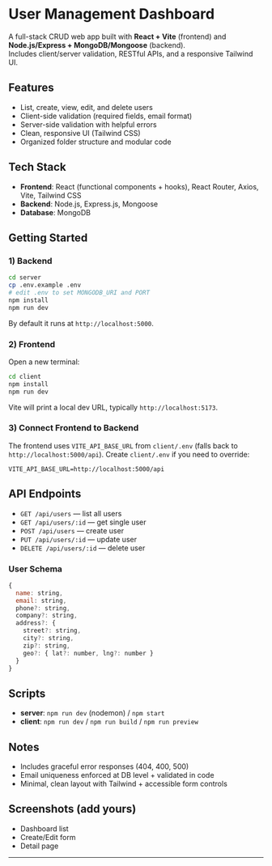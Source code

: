 # User Management Dashboard

A full-stack CRUD web app built with **React + Vite** (frontend) and **Node.js/Express + MongoDB/Mongoose** (backend).  
Includes client/server validation, RESTful APIs, and a responsive Tailwind UI.

## Features
- List, create, view, edit, and delete users
- Client-side validation (required fields, email format)
- Server-side validation with helpful errors
- Clean, responsive UI (Tailwind CSS)
- Organized folder structure and modular code

## Tech Stack
- **Frontend**: React (functional components + hooks), React Router, Axios, Vite, Tailwind CSS
- **Backend**: Node.js, Express.js, Mongoose
- **Database**: MongoDB


## Getting Started

### 1) Backend
```bash
cd server
cp .env.example .env
# edit .env to set MONGODB_URI and PORT
npm install
npm run dev
```
By default it runs at `http://localhost:5000`.

### 2) Frontend
Open a new terminal:
```bash
cd client
npm install
npm run dev
```
Vite will print a local dev URL, typically `http://localhost:5173`.

### 3) Connect Frontend to Backend
The frontend uses `VITE_API_BASE_URL` from `client/.env` (falls back to `http://localhost:5000/api`).
Create `client/.env` if you need to override:
```
VITE_API_BASE_URL=http://localhost:5000/api
```

## API Endpoints
- `GET /api/users` — list all users
- `GET /api/users/:id` — get single user
- `POST /api/users` — create user
- `PUT /api/users/:id` — update user
- `DELETE /api/users/:id` — delete user

### User Schema
```js
{
  name: string,
  email: string,
  phone?: string,
  company?: string,
  address?: {
    street?: string,
    city?: string,
    zip?: string,
    geo?: { lat?: number, lng?: number }
  }
}
```

## Scripts
- **server**: `npm run dev` (nodemon) / `npm start`
- **client**: `npm run dev` / `npm run build` / `npm run preview`

## Notes
- Includes graceful error responses (404, 400, 500)
- Email uniqueness enforced at DB level + validated in code
- Minimal, clean layout with Tailwind + accessible form controls

## Screenshots (add yours)
- Dashboard list
- Create/Edit form
- Detail page

---
